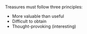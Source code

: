 Treasures must follow three principles:
+ More valuable than useful
+ Difficult to obtain
+ Thought-provoking (interesting)